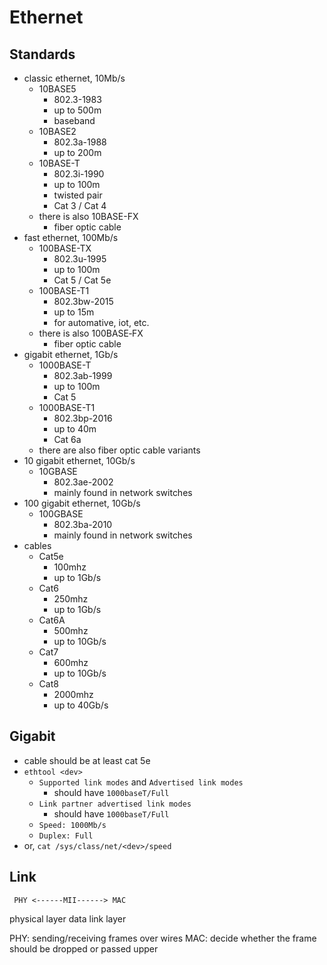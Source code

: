 Ethernet
========

## Standards

- classic ethernet, 10Mb/s
  - 10BASE5
    - 802.3-1983
    - up to 500m
    - baseband
  - 10BASE2
    - 802.3a-1988
    - up to 200m
  - 10BASE-T
    - 802.3i-1990
    - up to 100m
    - twisted pair
    - Cat 3 / Cat 4
  - there is also 10BASE-FX
    - fiber optic cable
- fast ethernet, 100Mb/s
  - 100BASE-TX
    - 802.3u-1995
    - up to 100m
    - Cat 5 / Cat 5e
  - 100BASE-T1
    - 802.3bw-2015
    - up to 15m
    - for automative, iot, etc.
  - there is also 100BASE‑FX
    - fiber optic cable
- gigabit ethernet, 1Gb/s
  - 1000BASE-T
    - 802.3ab-1999
    - up to 100m
    - Cat 5
  - 1000BASE-T1
    - 802.3bp-2016
    - up to 40m
    - Cat 6a
  - there are also fiber optic cable variants
- 10 gigabit ethernet, 10Gb/s
  - 10GBASE
    - 802.3ae-2002
    - mainly found in network switches
- 100 gigabit ethernet, 10Gb/s
  - 100GBASE
    - 802.3ba-2010
    - mainly found in network switches
- cables
  - Cat5e
    - 100mhz
    - up to 1Gb/s
  - Cat6
    - 250mhz
    - up to 1Gb/s
  - Cat6A
    - 500mhz
    - up to 10Gb/s
  - Cat7
    - 600mhz
    - up to 10Gb/s
  - Cat8
    - 2000mhz
    - up to 40Gb/s

## Gigabit

- cable should be at least cat 5e
- `ethtool <dev>`
  - `Supported link modes` and `Advertised link modes`
    - should have `1000baseT/Full`
  - `Link partner advertised link modes`
    - should have `1000baseT/Full`
  - `Speed: 1000Mb/s`
  - `Duplex: Full`
- or, `cat /sys/class/net/<dev>/speed`

## Link

     PHY <------MII------> MAC
physical layer         data link layer


PHY: sending/receiving frames over wires
MAC: decide whether the frame should be dropped or passed upper
